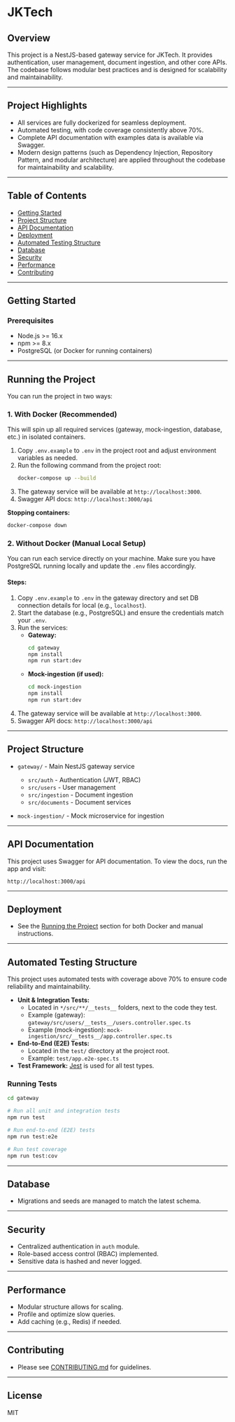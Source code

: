 # JKTech

## Overview

This project is a NestJS-based gateway service for JKTech. It provides authentication, user management, document ingestion, and other core APIs. The codebase follows modular best practices and is designed for scalability and maintainability.

---

## Project Highlights

- All services are fully dockerized for seamless deployment.
- Automated testing, with code coverage consistently above 70%.
- Complete API documentation with examples data is available via Swagger.
- Modern design patterns (such as Dependency Injection, Repository Pattern, and modular architecture) are applied throughout the codebase for maintainability and scalability.

---

## Table of Contents

- [Getting Started](#getting-started)
- [Project Structure](#project-structure)
- [API Documentation](#api-documentation)
- [Deployment](#deployment)
- [Automated Testing Structure](#automated-testing-structure)
- [Database](#database)
- [Security](#security)
- [Performance](#performance)
- [Contributing](#contributing)

---

## Getting Started

### Prerequisites

- Node.js >= 16.x
- npm >= 8.x
- PostgreSQL (or Docker for running containers)

---

## Running the Project

You can run the project in two ways:

### 1. With Docker (Recommended)

This will spin up all required services (gateway, mock-ingestion, database, etc.) in isolated containers.

1. Copy `.env.example` to `.env` in the project root and adjust environment variables as needed.
2. Run the following command from the project root:
   ```bash
   docker-compose up --build
   ```
3. The gateway service will be available at `http://localhost:3000`.
4. Swagger API docs: `http://localhost:3000/api`

**Stopping containers:**
```bash
docker-compose down
```

### 2. Without Docker (Manual Local Setup)

You can run each service directly on your machine. Make sure you have PostgreSQL running locally and update the `.env` files accordingly.

#### Steps:

1. Copy `.env.example` to `.env` in the gateway directory and set DB connection details for local (e.g., `localhost`).
2. Start the database (e.g., PostgreSQL) and ensure the credentials match your `.env`.
3. Run the services:
   - **Gateway:**
     ```bash
     cd gateway
     npm install
     npm run start:dev
     ```
   - **Mock-ingestion (if used):**
     ```bash
     cd mock-ingestion
     npm install
     npm run start:dev
     ```
5. The gateway service will be available at `http://localhost:3000`.
6. Swagger API docs: `http://localhost:3000/api`

---

## Project Structure

- `gateway/` - Main NestJS gateway service
   - `src/auth` - Authentication (JWT, RBAC)
   - `src/users` - User management
   - `src/ingestion` - Document ingestion
   - `src/documents` - Document services

- `mock-ingestion/` - Mock microservice for ingestion

---

## API Documentation

This project uses Swagger for API documentation. To view the docs, run the app and visit:

```
http://localhost:3000/api
```

---

## Deployment

- See the [Running the Project](#running-the-project) section for both Docker and manual instructions.

---

## Automated Testing Structure

This project uses automated tests with coverage above 70% to ensure code reliability and maintainability.

- **Unit & Integration Tests:**
  - Located in `*/src/**/__tests__` folders, next to the code they test.
  - Example (gateway): `gateway/src/users/__tests__/users.controller.spec.ts`
  - Example (mock-ingestion): `mock-ingestion/src/__tests__/app.controller.spec.ts`
- **End-to-End (E2E) Tests:**
  - Located in the `test/` directory at the project root.
  - Example: `test/app.e2e-spec.ts`
- **Test Framework:** [Jest](https://jestjs.io/) is used for all test types.

### Running Tests
```bash
cd gateway

# Run all unit and integration tests
npm run test

# Run end-to-end (E2E) tests
npm run test:e2e

# Run test coverage
npm run test:cov
```

---

## Database

- Migrations and seeds are managed to match the latest schema.
---

## Security

- Centralized authentication in `auth` module.
- Role-based access control (RBAC) implemented.
- Sensitive data is hashed and never logged.

---

## Performance

- Modular structure allows for scaling.
- Profile and optimize slow queries.
- Add caching (e.g., Redis) if needed.

---

## Contributing

- Please see [CONTRIBUTING.md](CONTRIBUTING.md) for guidelines.

---

## License

MIT
